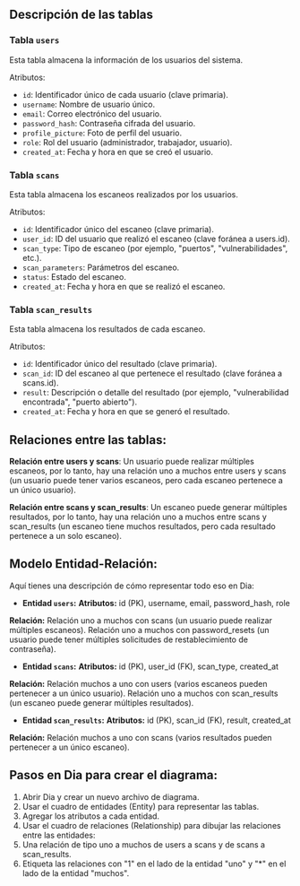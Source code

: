 ## Descripción de las tablas
### Tabla `users`
Esta tabla almacena la información de los usuarios del sistema.

Atributos:
- `id`: Identificador único de cada usuario (clave primaria).
- `username`: Nombre de usuario único.
- `email`: Correo electrónico del usuario.
- `password_hash`: Contraseña cifrada del usuario.
- `profile_picture`: Foto de perfil del usuario.
- `role`: Rol del usuario (administrador, trabajador, usuario).
- `created_at`: Fecha y hora en que se creó el usuario.

### Tabla `scans`
Esta tabla almacena los escaneos realizados por los usuarios.

Atributos:
- `id`: Identificador único del escaneo (clave primaria).
- `user_id`: ID del usuario que realizó el escaneo (clave foránea a users.id).
- `scan_type`: Tipo de escaneo (por ejemplo, "puertos", "vulnerabilidades", etc.).
- `scan_parameters`: Parámetros del escaneo.
- `status`: Estado del escaneo.
- `created_at`: Fecha y hora en que se realizó el escaneo.


### Tabla `scan_results`
Esta tabla almacena los resultados de cada escaneo.

Atributos:
- `id`: Identificador único del resultado (clave primaria).
- `scan_id`: ID del escaneo al que pertenece el resultado (clave foránea a scans.id).
- `result`: Descripción o detalle del resultado (por ejemplo, "vulnerabilidad encontrada", "puerto abierto").
- `created_at`: Fecha y hora en que se generó el resultado.


## Relaciones entre las tablas:
**Relación entre users y scans**: Un usuario puede realizar múltiples escaneos, por lo tanto, hay una relación uno a muchos entre users y scans (un usuario puede tener varios escaneos, pero cada escaneo pertenece a un único usuario).

**Relación entre scans y scan_results**: Un escaneo puede generar múltiples resultados, por lo tanto, hay una relación uno a muchos entre scans y scan_results (un escaneo tiene muchos resultados, pero cada resultado pertenece a un solo escaneo).

## Modelo Entidad-Relación:
Aquí tienes una descripción de cómo representar todo eso en Dia:

- **Entidad `users`:**
**Atributos:** id (PK), username, email, password_hash, role

**Relación:**
Relación uno a muchos con scans (un usuario puede realizar múltiples escaneos).
Relación uno a muchos con password_resets (un usuario puede tener múltiples solicitudes de restablecimiento de contraseña).

- **Entidad `scans`:**
**Atributos:** id (PK), user_id (FK), scan_type, created_at

**Relación:**
Relación muchos a uno con users (varios escaneos pueden pertenecer a un único usuario).
Relación uno a muchos con scan_results (un escaneo puede generar múltiples resultados).

- **Entidad `scan_results`:**
**Atributos:** id (PK), scan_id (FK), result, created_at

**Relación:**
Relación muchos a uno con scans (varios resultados pueden pertenecer a un único escaneo).


## Pasos en Dia para crear el diagrama:
1. Abrir Dia y crear un nuevo archivo de diagrama.
2. Usar el cuadro de entidades (Entity) para representar las tablas.
3. Agregar los atributos a cada entidad.
4. Usar el cuadro de relaciones (Relationship) para dibujar las relaciones entre las entidades:
5. Una relación de tipo uno a muchos de users a scans y de scans a scan_results.
6. Etiqueta las relaciones con "1" en el lado de la entidad "uno" y "*" en el lado de la entidad "muchos".
